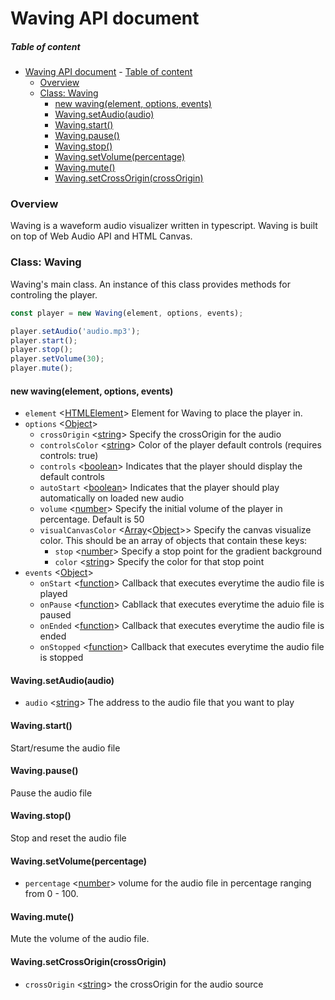 # Waving API document

##### Table of content

<!-- TOC -->

- [Waving API document](#waving-api-document) - [Table of content](#table-of-content)
  - [Overview](#overview)
  - [Class: Waving](#class-waving)
    - [new waving(element, options, events)](#new-wavingelement-options-events)
    - [Waving.setAudio(audio)](#wavingsetaudioaudio)
    - [Waving.start()](#wavingstart)
    - [Waving.pause()](#wavingpause)
    - [Waving.stop()](#wavingstop)
    - [Waving.setVolume(percentage)](#wavingsetvolumepercentage)
    - [Waving.mute()](#wavingmute)
    - [Waving.setCrossOrigin(crossOrigin)](#wavingsetcrossorigincrossorigin)

<!-- /TOC -->

### Overview

Waving is a waveform audio visualizer written in typescript. Waving is built on top of Web Audio API and HTML Canvas.

### Class: Waving

Waving's main class. An instance of this class provides methods for controling the player.

```js
const player = new Waving(element, options, events);

player.setAudio('audio.mp3');
player.start();
player.stop();
player.setVolume(30);
player.mute();
```

#### new waving(element, options, events)

- `element` <[HTMLElement]> Element for Waving to place the player in.
- `options` <[Object]>
  - `crossOrigin` <[string]> Specify the crossOrigin for the audio
  - `controlsColor` <[string]> Color of the player default controls (requires controls: true)
  - `controls` <[boolean]> Indicates that the player should display the default controls
  - `autoStart` <[boolean]> Indicates that the player should play automatically on loaded new audio
  - `volume` <[number]> Specify the initial volume of the player in percentage. Default is 50
  - `visualCanvasColor` <[Array]<[Object]>> Specify the canvas visualize color. This should be an array of objects that contain these keys:
    - `stop` <[number]> Specify a stop point for the gradient background
    - `color` <[string]> Specify the color for that stop point
- `events` <[Object]>
  - `onStart` <[function]> Callback that executes everytime the audio file is played
  - `onPause` <[function]> Cabllack that executes everytime the aduio file is paused
  - `onEnded` <[function]> Callback that executes everytime the audio file is ended
  - `onStopped` <[function]> Callback that executes everytime the audio file is stopped

#### Waving.setAudio(audio)

- `audio` <[string]> The address to the audio file that you want to play

#### Waving.start()

Start/resume the audio file

#### Waving.pause()

Pause the audio file

#### Waving.stop()

Stop and reset the audio file

#### Waving.setVolume(percentage)

- `percentage` <[number]> volume for the audio file in percentage ranging from 0 - 100.

#### Waving.mute()

Mute the volume of the audio file.

#### Waving.setCrossOrigin(crossOrigin)

- `crossOrigin` <[string]> the crossOrigin for the audio source

[string]: https://developer.mozilla.org/en-US/docs/Web/JavaScript/Reference/Global_Objects/String
[number]: https://developer.mozilla.org/en-US/docs/Web/JavaScript/Reference/Global_Objects/Number
[object]: https://developer.mozilla.org/en-US/docs/Web/JavaScript/Reference/Global_Objects/Object
[htmlelement]: https://developer.mozilla.org/en-US/docs/Web/API/HTMLElement
[function]: https://developer.mozilla.org/en-US/docs/Glossary/Function
[boolean]: https://developer.mozilla.org/en-US/docs/Glossary/Boolean
[array]: https://developer.mozilla.org/en-US/docs/Glossary/array
